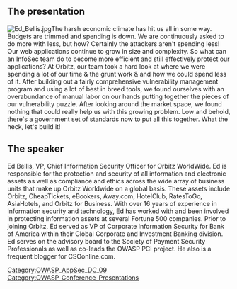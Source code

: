 ## The presentation

![Ed_Bellis.jpg](Ed_Bellis.jpg "Ed_Bellis.jpg")The harsh economic
climate has hit us all in some way. Budgets are trimmed and spending is
down. We are continuously asked to do more with less, but how? Certainly
the attackers aren't spending less\! Our web applications continue to
grow in size and complexity. So what can an InfoSec team do to become
more efficient and still effectively protect our applications? At
Orbitz, our team took a hard look at where we were spending a lot of our
time & the grunt work & and how we could spend less of it. After
building out a fairly comprehensive vulnerability management program and
using a lot of best in breed tools, we found ourselves with an
overabundance of manual labor on our hands putting together the pieces
of our vulnerability puzzle. After looking around the market space, we
found nothing that could really help us with this growing problem. Low
and behold, there's a government set of standards now to put all this
together. What the heck, let's build it\!

## The speaker

Ed Bellis, VP, Chief Information Security Officer for Orbitz WorldWide.
Ed is responsible for the protection and security of all information and
electronic assets as well as compliance and ethics across the wide array
of business units that make up Orbitz Worldwide on a global basis. These
assets include Orbitz, CheapTickets, eBookers, Away.com, HotelClub,
RatesToGo, AsiaHotels, and Orbitz for Business. With over 16 years of
experience in information security and technology, Ed has worked with
and been involved in protecting information assets at several Fortune
500 companies. Prior to joining Orbitz, Ed served as VP of Corporate
Information Security for Bank of America within their Global Corporate
and Investment Banking division. Ed serves on the advisory board to the
Society of Payment Security Professionals as well as co-leads the OWASP
PCI project. He also is a frequent blogger for CSOonline.com.

[Category:OWASP_AppSec_DC_09](Category:OWASP_AppSec_DC_09 "wikilink")
[Category:OWASP_Conference_Presentations](Category:OWASP_Conference_Presentations "wikilink")